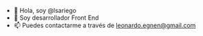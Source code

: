 - 👋 Hola, soy @lsariego
- 👀 Soy desarrollador Front End
- 📫 Puedes contactarme a través de leonardo.egnen@gmail.com

<!---
lsariego/lsariego is a ✨ special ✨ repository because its `README.md` (this file) appears on your GitHub profile.
You can click the Preview link to take a look at your changes.
--->
